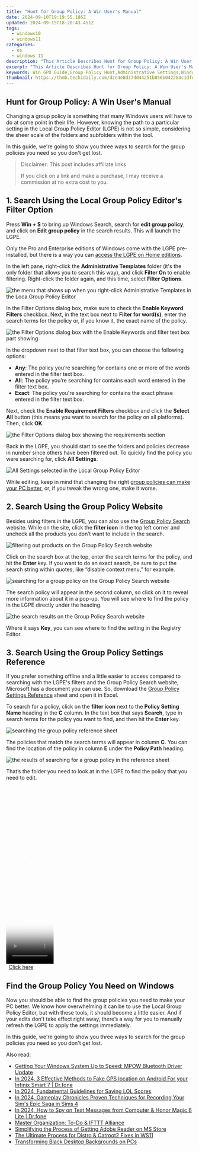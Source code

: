 ```yaml
---
title: "Hunt for Group Policy: A Win User's Manual"
date: 2024-09-10T19:19:55.186Z
updated: 2024-09-15T18:20:43.451Z
tags:
  - windows10
  - windows11
categories:
  - os
  - windows 11
description: "This Article Describes Hunt for Group Policy: A Win User's Manual"
excerpt: "This Article Describes Hunt for Group Policy: A Win User's Manual"
keywords: Win GPO Guide,Group Policy Hunt,Administrative Settings,Windows Management,System Configuration,IT Support Guide,Security Policy
thumbnail: https://thmb.techidaily.com/d2e4e8d37dd44251b856b042284c1dfc0b019c21a2404b925ef4f20286104a39.jpg
---
```


## Hunt for Group Policy: A Win User's Manual

 Changing a group policy is something that many Windows users will have to do at some point in their life. However, knowing the path to a particular setting in the Local Group Policy Editor (LGPE) is not so simple, considering the sheer scale of the folders and subfolders within the tool.

 In this guide, we're going to show you three ways to search for the group policies you need so you don't get lost.

>  Disclaimer: This post includes affiliate links
>
>  If you click on a link and make a purchase, I may receive a commission at no extra cost to you.
>

## 1\. Search Using the Local Group Policy Editor's Filter Option

 Press **Win + S** to bring up Windows Search, search for **edit group policy**, and click on **Edit group policy** in the search results. This will launch the LGPE.

 Only the Pro and Enterprise editions of Windows come with the LGPE pre-installed, but there is a way you can [access the LGPE on Home editions](https://www.makeuseof.com/tag/access-group-policy-editor-even-windows-home-settings-try/).

 In the left pane, right-click the **Administrative Templates** folder (it's the only folder that allows you to search this way), and click **Filter On** to enable filtering. Right-click the folder again, and this time, select **Filter Options**.

![the menu that shows up when you right-click Administrative Templates in the Loca Group Policy Editor](https://static1.makeuseofimages.com/wordpress/wp-content/uploads/wm/2023/06/lgpe-search-filter-option.jpg)

 In the Filter Options dialog box, make sure to check the **Enable Keyword Filters** checkbox. Next, in the text box next to **Filter for word(s)**, enter the search terms for the policy or, if you know it, the exact name of the policy.

![the Filter Options dialog box with the Enable Keywords and filter text box part showing](https://static1.makeuseofimages.com/wordpress/wp-content/uploads/wm/2023/06/lgpe-search-filter-options-search-phrase-windows.jpg)

 In the dropdown next to that filter text box, you can choose the following options:

* **Any**: The policy you’re searching for contains one or more of the words entered in the filter text box.
* **All**: The policy you’re searching for contains each word entered in the filter text box.
* **Exact**: The policy you're searching for contains the exact phrase entered in the filter text box.

 Next, check the **Enable Requirement Filters** checkbox and click the **Select All** button (this means you want to search for the policy on all platforms). Then, click **OK**.

![the Filter Options dialog box showing the requirements section](https://static1.makeuseofimages.com/wordpress/wp-content/uploads/wm/2023/06/lgpe-search-filter-option-requirements-filters.jpg)

 Back in the LGPE, you should start to see the folders and policies decrease in number since others have been filtered out. To quickly find the policy you were searching for, click **All Settings**.

![All Settings selected in the Local Group Policy Editor](https://static1.makeuseofimages.com/wordpress/wp-content/uploads/wm/2023/06/lgpe-search-filter-results-windows.jpg)

 While editing, keep in mind that changing the right [group policies can make your PC better](https://www.makeuseof.com/tag/12-ways-windows-group-policy-can-make-pc-better/), or, if you tweak the wrong one, make it worse.

## 2\. Search Using the Group Policy Website

 Besides using filters in the LGPE, you can also use the [Group Policy Search](https://gpsearch.azurewebsites.net/) website. While on the site, click the **filter icon** in the top left corner and uncheck all the products you don’t want to include in the search.

![filtering out products on the Group Policy Search website](https://static1.makeuseofimages.com/wordpress/wp-content/uploads/wm/2023/06/gps-website-filters.jpg)

 Click on the search box at the top, enter the search terms for the policy, and hit the **Enter** key. If you want to do an exact search, be sure to put the search string within quotes, like “disable context menu,” for example.

![searching for a group policy on the Group Policy Search website](https://static1.makeuseofimages.com/wordpress/wp-content/uploads/wm/2023/06/gps-website-searching-policy.jpg)

 The search policy will appear in the second column, so click on it to reveal more information about it in a pop-up. You will see where to find the policy in the LGPE directly under the heading.

![the search results on the Group Policy Search website](https://static1.makeuseofimages.com/wordpress/wp-content/uploads/wm/2023/06/gps-website-searching-policy-results.jpg)

 Where it says **Key**, you can see where to find the setting in the Registry Editor.

## 3\. Search Using the Group Policy Settings Reference

 If you prefer something offline and a little easier to access compared to searching with the LGPE's filters and the Group Policy Search website, Microsoft has a document you can use. So, download the [Group Policy Settings Reference](https://www.microsoft.com/en-us/download/details.aspx?id=25250) sheet and open it in Excel.

 To search for a policy, click on the **filter icon** next to the **Policy Setting Name** heading in the **C** column. In the text box that says **Search**, type in search terms for the policy you want to find, and then hit the **Enter** key.

![searching the group policy reference sheet](https://static1.makeuseofimages.com/wordpress/wp-content/uploads/wm/2023/06/group-policy-reference-sheet-text-filter.jpg)

 The policies that match the search terms will appear in column **C**. You can find the location of the policy in column **E** under the **Policy Path** heading.

![the results of searching for a group policy in the reference sheet](https://static1.makeuseofimages.com/wordpress/wp-content/uploads/wm/2023/06/group-policy-reference-sheet-policy-path.jpg)

 That’s the folder you need to look at in the LGPE to find the policy that you need to edit.

<!-- affiliate ads begin -->
<span id="1975636">
					<video width="128" height="480" style="cursor:pointer"
           poster="//a.impactradius-go.com/display-clicktoplayimage/1975636.png"
           onclick="if(!this.playClicked){this.play();this.setAttribute('controls',true);this.playClicked=true;}">
	   <source src="//a.impactradius-go.com/display-ad/22993-1975636">
	   <img src="//a.impactradius-go.com/display-clicktoplayimage/1975636.png" style="border: none; height: 100%; width: 100%; object-fit: contain">
	</video>
	<div style="width:80px;text-align:center"><a href="javascript:window.open(decodeURIComponent('https%3A%2F%2Fhomestyler.sjv.io%2Fc%2F5597632%2F1975636%2F22993'), '_blank');void(0);">Click here</a></div>
</span>
<img height="0" width="0" src="https://imp.pxf.io/i/5597632/1975636/22993" style="position:absolute;visibility:hidden;" border="0" />
<!-- affiliate ads end -->

## Find the Group Policy You Need on Windows

 Now you should be able to find the group policies you need to make your PC better. We know how overwhelming it can be to use the Local Group Policy Editor, but with these tools, it should become a little easier. And if your edits don't take effect right away, there’s a way for you to manually refresh the LGPE to apply the settings immediately.

 In this guide, we're going to show you three ways to search for the group policies you need so you don't get lost.

<span class="atpl-alsoreadstyle">Also read:</span>
<div><ul>
<li><a href="https://hardware-updates.techidaily.com/getting-your-windows-system-up-to-speed-mpow-bluetooth-driver-update/"><u>Getting Your Windows System Up to Speed: MPOW Bluetooth Driver Update</u></a></li>
<li><a href="https://android-location.techidaily.com/in-2024-3-effective-methods-to-fake-gps-location-on-android-for-your-infinix-smart-7-drfone-by-drfone-virtual/"><u>In 2024, 3 Effective Methods to Fake GPS location on Android For your Infinix Smart 7 | Dr.fone</u></a></li>
<li><a href="https://visual-screen-recording.techidaily.com/in-2024-fundamental-guidelines-for-saving-lol-scores/"><u>In 2024, Fundamental Guidelines for Saving LOL Scores</u></a></li>
<li><a href="https://screen-capture.techidaily.com/in-2024-gameplay-chronicles-proven-techniques-for-recording-your-sims-epic-saga-in-sims-4/"><u>In 2024, Gameplay Chronicles Proven Techniques for Recording Your Sim's Epic Saga in Sims 4</u></a></li>
<li><a href="https://android-location-track.techidaily.com/in-2024-how-to-spy-on-text-messages-from-computer-and-honor-magic-6-lite-drfone-by-drfone-virtual-android/"><u>In 2024, How to Spy on Text Messages from Computer & Honor Magic 6 Lite | Dr.fone</u></a></li>
<li><a href="https://windows11.techidaily.com/master-organization-to-do-and-ifttt-alliance/"><u>Master Organization: To-Do & IFTTT Alliance</u></a></li>
<li><a href="https://windows11.techidaily.com/simplifying-the-process-of-getting-adobe-reader-on-ms-store/"><u>Simplifying the Process of Getting Adobe Reader on MS Store</u></a></li>
<li><a href="https://windows11.techidaily.com/the-ultimate-process-for-distro-and-catroot2-fixes-in-ws11/"><u>The Ultimate Process for Distro & Catroot2 Fixes in WS11</u></a></li>
<li><a href="https://windows11.techidaily.com/transforming-black-desktop-backgrounds-on-pcs/"><u>Transforming Black Desktop Backgrounds on PCs</u></a></li>
</ul></div>

<ins class="adsbygoogle"
      style="display:block"
      data-ad-client="ca-pub-7571918770474297"
      data-ad-slot="8358498916"
      data-ad-format="auto"
      data-full-width-responsive="true"></ins>
    